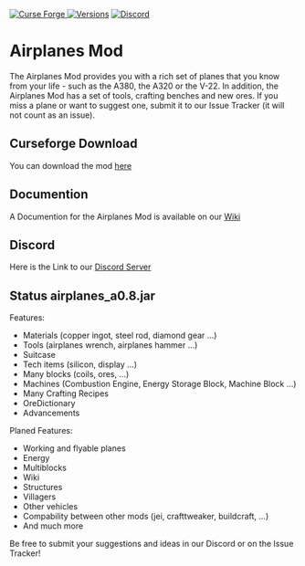 [![Curse Forge](http://cf.way2muchnoise.eu/short_315652_downloads.svg) ![Versions](https://img.shields.io/badge/For%201.12.2-red.svg?style=flat-square)](https://minecraft.curseforge.com/projects/airplanes-mod) [![Discord](https://img.shields.io/discord/544584596092616713.svg?colorB=7289DA&logo=data:image/png;base64,iVBORw0KGgoAAAANSUhEUgAAAHYAAABWAgMAAABnZYq0AAAACVBMVEUAAB38%2FPz%2F%2F%2F%2Bm8P%2F9AAAAAXRSTlMAQObYZgAAAAFiS0dEAIgFHUgAAAAJcEhZcwAACxMAAAsTAQCanBgAAAAHdElNRQfhBxwQJhxy2iqrAAABoElEQVRIx7WWzdGEIAyGgcMeKMESrMJ6rILZCiiBg4eYKr%2Fd1ZAfgXFm98sJfAyGNwno3G9sLucgYGpQ4OGVRxQTREMDZjF7ILSWjoiHo1n%2BE03Aw8p7CNY5IhkYd%2F%2F6MtO3f8BNhR1QWnarCH4tr6myl0cWgUVNcfMcXACP1hKrGMt8wcAyxide7Ymcgqale7hN6846uJCkQxw6GG7h2MH4Czz3cLqD1zHu0VOXMfZjHLoYvsdd0Q7ZvsOkafJ1P4QXxrWFd14wMc60h8JKCbyQvImzlFjyGoZTKzohwWR2UzSONHhYXBQOaKKsySsahwGGDnb%2FiYPJw22sCqzirSULYy1qtHhXGbtgrM0oagBV4XiTJok3GoLoDNH8ooTmBm7ZMsbpFzi2bgPGoXWXME6XT%2BRJ4GLddxJ4PpQy7tmfoU2HPN6cKg%2BledKHBKlF8oNSt5w5g5o8eXhu1IOlpl5kGerDxIVT%2BztzKepulD8utXqpChamkzzuo7xYGk%2FkpSYuviLXun5bzdRf0Krejzqyz7Z3p0I1v2d6HmA07dofmS48njAiuMgAAAAASUVORK5CYII%3D)](https://discord.gg/B5h584D)
# Airplanes Mod
The Airplanes Mod provides you with a rich set of planes that you know from your life - such as the A380, 
the A320 or the V-22. 
In addition, the Airplanes Mod has a set of tools, crafting benches and new ores. 
If you miss a plane or want to suggest one, submit it to our Issue Tracker (it will not count as an issue).


## Curseforge Download
You can download the mod [here](https://minecraft.curseforge.com/projects/airplanes-mod)

## Documention
A Documention for the Airplanes Mod is available on our [Wiki](https://github.com/Affehund/airplanes-mod/wiki)

## Discord
Here is the Link to our [Discord Server](https://discord.gg/B5h584D)

## Status airplanes_a0.8.jar
Features:
- Materials (copper ingot, steel rod, diamond gear ...)
- Tools (airplanes wrench, airplanes hammer ...)
- Suitcase
- Tech items (silicon, display ...)
- Many blocks (coils, ores, ...)
- Machines (Combustion Engine, Energy Storage Block, Machine Block ...)
- Many Crafting Recipes
- OreDictionary
- Advancements 

Planed Features:
- Working and flyable planes
- Energy
- Multiblocks
- Wiki
- Structures
- Villagers
- Other vehicles
- Compability between other mods (jei, crafttweaker, buildcraft, ...)
- And much more

Be free to submit your suggestions and ideas in our Discord or on the Issue Tracker!
